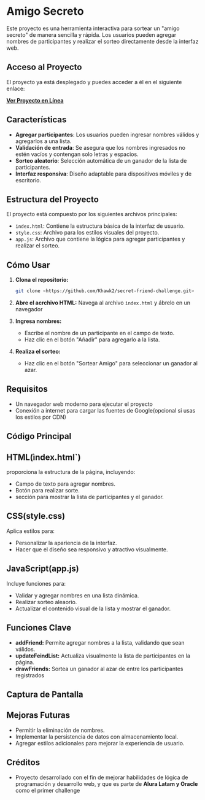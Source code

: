 # Amigo Secreto

Este proyecto es una herramienta interactiva para sortear un "amigo secreto" de manera sencilla y rápida. Los usuarios pueden agregar nombres de participantes y realizar el sorteo directamente desde la interfaz web.

## Acceso al Proyecto

El proyecto ya está desplegado y puedes acceder a él en el siguiente enlace:

**[Ver Proyecto en Línea](#)**

## Características

- **Agregar participantes**: Los usuarios pueden ingresar nombres válidos y agregarlos a una lista.
- **Validación de entrada**: Se asegura que los nombres ingresados no estén vacíos y contengan solo letras y espacios.
- **Sorteo aleatorio**: Selección automática de un ganador de la lista de participantes.
- **Interfaz responsiva**: Diseño adaptable para dispositivos móviles y de escritorio.

## Estructura del Proyecto

El proyecto está compuesto por los siguientes archivos principales:

- `index.html`: Contiene la estructura básica de la interfaz de usuario.
- `style.css`: Archivo para los estilos visuales del proyecto.
- `app.js`: Archivo que contiene la lógica para agregar participantes y realizar el sorteo.

## Cómo Usar

1. **Clona el repositorio:**

   ```bash
   git clone <https://github.com/Khawk2/secret-friend-challenge.git>

2. **Abre el acrchivo HTML:** Navega al archivo `ìndex.html` y ábrelo en un navegador
3. **Ingresa nombres:**
   - Escribe el nombre de un participante en el campo de texto.
   - Haz clic en el botón "Añadir" para agregarlo a la lista.
4. **Realiza el sorteo:**
   - Haz clic en el botón "Sortear Amigo" para seleccionar un ganador al azar.

## Requisitos
- Un navegador web moderno para ejecutar el proyecto
- Conexión a internet para cargar las fuentes de Google(opcional si usas los estilos por CDN)

## Código Principal
## HTML(ìndex.html`)
proporciona la estructura de la página, incluyendo:
- Campo de texto para agregar nombres.
- Botón para realizar sorte.
- sección para mostrar la lista de participantes y el ganador.

## CSS(style.css)
Aplica estilos para:
- Personalizar la apariencia de la interfaz.
- Hacer que el diseño sea responsivo y atractivo visualmente.

## JavaScript(app.js)
Incluye funciones para:
- Validar y agregar nombres en una lista dinámica.
- Realizar sorteo aleaorio.
- Actualizar el contenido visual de la lista y mostrar el ganador.

## Funciones Clave
- **addFriend:** Permite agregar nombres a la lista, validando que sean válidos.
- **updateFeindList:** Actualiza visualmente la lista de participantes en la página.
- **drawFriends:** Sortea un ganador al azar de entre los participantes registrados

## Captura de Pantalla


## Mejoras Futuras
- Permitir la eliminación de nombres.
- Implementar la persistencia de datos con almacenamiento local.
- Agregar estilos adicionales para mejorar la experiencia de usuario.

## Créditos
- Proyecto desarrollado con el fin de mejorar habilidades de lógica de programación y desarrollo web, y que  es parte de **Alura Latam y Oracle** como el primer challenge   

